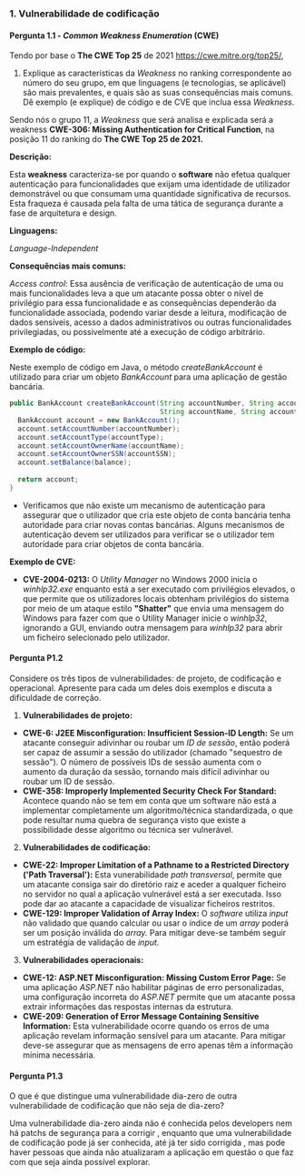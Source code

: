 ### 1. Vulnerabilidade de codificação

#### Pergunta 1.1 - _Common Weakness Enumeration_ (CWE)

Tendo por base o **The CWE Top 25** de 2021 <https://cwe.mitre.org/top25/>,

1. Explique as características da _Weakness_ no ranking correspondente ao número do seu grupo, em que linguagens (e tecnologias, se aplicável) são mais prevalentes, e quais são as suas consequências mais comuns. Dê exemplo (e explique) de código e de CVE que inclua essa _Weakness_.

Sendo nós o grupo 11, a *Weakness* que será analisa e explicada será a weakness **CWE-306: Missing Authentication for Critical Function**, na posição 11 do ranking do **The CWE Top 25 de 2021.**

**Descrição:**

Esta **weakness** caracteriza-se por quando o **software** não efetua qualquer autenticação para funcionalidades que exijam uma identidade de utilizador demonstrável ou que consumam uma quantidade significativa de recursos. Esta fraqueza é causada pela falta de uma tática de segurança durante a fase de arquitetura e design.


**Linguagens:**

*Language-Independent*


**Consequências mais comuns:**

*Access control*: Essa ausência de verificação de autenticação de uma ou mais funcionalidades leva a que um atacante possa obter o nível de privilégio para essa funcionalidade e as consequências dependerão da funcionalidade associada, podendo variar desde a leitura, modificação de dados sensíveis, acesso a dados administrativos ou outras funcionalidades privilegiadas, ou possivelmente até a execução de código arbitrário.


**Exemplo de código:**

Neste exemplo de código em Java, o método *createBankAccount* é utilizado para criar um objeto *BankAccount* para uma aplicação de gestão bancária.	

  ```java
  public BankAccount createBankAccount(String accountNumber, String accountType,
                                       String accountName, String accountSSN, double balance) {
    BankAccount account = new BankAccount();
    account.setAccountNumber(accountNumber);
    account.setAccountType(accountType);
    account.setAccountOwnerName(accountName);
    account.setAccountOwnerSSN(accountSSN);
    account.setBalance(balance);
    
    return account;
  }
  ```

+ Verificamos que não existe um mecanismo de autenticação para assegurar que o utilizador que cria este objeto de conta bancária tenha autoridade para criar novas contas bancárias. Alguns mecanismos de autenticação devem ser utilizados para verificar se o utilizador tem autoridade para criar objetos de conta bancária.

**Exemplo de CVE:**
  + **CVE-2004-0213:** O *Utility Manager* no Windows 2000 inicia o *winhlp32.exe* enquanto está a ser executado com privilégios elevados, o que permite que os utilizadores locais obtenham privilégios do sistema por meio de um ataque estilo **"Shatter"** que envia uma mensagem do Windows para fazer com que o Utility Manager inicie o *winhlp32*, ignorando a GUI, enviando outra mensagem para *winhlp32* para abrir um ficheiro selecionado pelo utilizador.


#### Pergunta P1.2

Considere os três tipos de vulnerabilidades: de projeto, de codificação e operacional. Apresente para cada um deles dois exemplos e discuta a dificuldade de correção.

1. **Vulnerabilidades de projeto:**
  + **CWE-6: J2EE Misconfiguration: Insufficient Session-ID Length:** Se um atacante conseguir adivinhar ou roubar um *ID de sessão*, então poderá ser capaz de assumir a sessão do utilizador (chamado "sequestro de sessão"). O número de possíveis IDs de sessão aumenta com o aumento da duração da sessão, tornando mais difícil adivinhar ou roubar um ID de sessão.
  + **CWE-358: Improperly Implemented Security Check For Standard:** Acontece quando não se tem em conta que um software não está a implementar completamente um algoritmo/técnica standardizada, o que pode resultar numa quebra de segurança visto que existe a possibilidade desse algoritmo ou técnica ser vulnerável.

2. **Vulnerabilidades de codificação:**
  + **CWE-22: Improper Limitation of a Pathname to a Restricted Directory ('Path Traversal'):** Esta vunerabilidade *path transversal*, permite que um atacante consiga sair do diretório raiz e aceder a qualquer ficheiro no servidor no qual a aplicação vulnerável está a ser executada. Isso pode dar ao atacante a capacidade de visualizar ficheiros restritos.
  + **CWE-129: Improper Validation of Array Index:** O *software* utiliza *input* não validado que quando calcular ou usar o índice de um *array* poderá ser um posição inválida do *array.* Para mitigar deve-se também seguir um estratégia de validação de *input*.

3. **Vulnerabilidades operacionais:**
  + **CWE-12: ASP.NET Misconfiguration: Missing Custom Error Page:** Se uma aplicação *ASP.NET* não habilitar páginas de erro personalizadas, uma configuração incorreta do *ASP.NET* permite que um atacante possa extrair informações das respostas internas da estrutura.
  + **CWE-209: Generation of Error Message Containing Sensitive Information:** Esta vulnerabilidade ocorre quando os erros de uma aplicação revelam informação sensível para um atacante. Para mitigar deve-se assegurar que as mensagens de erro apenas têm a informação mínima necessária. 


#### Pergunta P1.3

O que é que distingue uma vulnerabilidade dia-zero de outra vulnerabilidade de codificação que não seja de dia-zero?

Uma vulnerabilidade dia-zero ainda não é conhecida pelos developers nem há patchs de segurança para a corrigir , enquanto que uma vulnerabilidade de codificação pode já ser conhecida, até já ter sido corrigida , mas pode haver pessoas que ainda não atualizaram a aplicação em questão o que faz com que seja ainda possível explorar.


  

  
  
